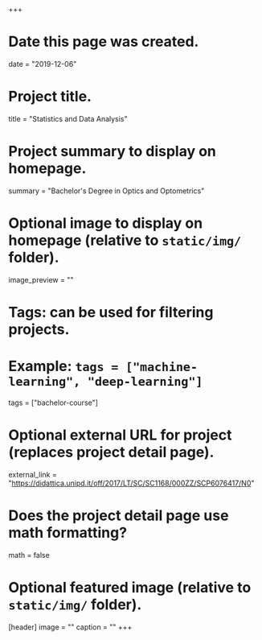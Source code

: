 +++
# Date this page was created.
date = "2019-12-06"

# Project title.
title = "Statistics and Data Analysis"

# Project summary to display on homepage.
summary = "Bachelor's Degree in Optics and Optometrics"

# Optional image to display on homepage (relative to `static/img/` folder).
image_preview = ""

# Tags: can be used for filtering projects.
# Example: `tags = ["machine-learning", "deep-learning"]`
tags = ["bachelor-course"]

# Optional external URL for project (replaces project detail page).
external_link = "https://didattica.unipd.it/off/2017/LT/SC/SC1168/000ZZ/SCP6076417/N0"

# Does the project detail page use math formatting?
math = false

# Optional featured image (relative to `static/img/` folder).
[header]
image = ""
caption = ""
+++

